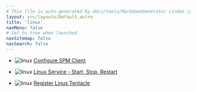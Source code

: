 ```yaml
---
# This file is auto-generated by docs/tools/MarkdownGenerator (index.js)
layout: src/layouts/Default.astro
title: 'linux'
navMenu: false
# Set to true when launched
navSitemap: false
navSearch: false
---
```


<ul>

<li>

![linux](https://i.octopus.com/library/step-templates/linux.png) [Configure SPM Client](/integrations/linux/configure-spm-client)

</li>
        
<li>

![linux](https://i.octopus.com/library/step-templates/linux.png) [Linux Service - Start, Stop, Restart](/integrations/linux/linux-service-start%2C-stop%2C-restart)

</li>
        
<li>

![linux](https://i.octopus.com/library/step-templates/linux.png) [Register Linux Tentacle](/integrations/linux/register-linux-tentacle)

</li>
        
</ul>
